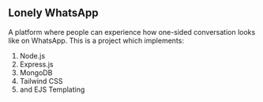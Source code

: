 ## Lonely WhatsApp 
A platform where people can experience how one-sided conversation looks like on WhatsApp.
This is a project which implements:
1. Node.js
2. Express.js
3. MongoDB
4. Tailwind CSS
5. and EJS Templating
